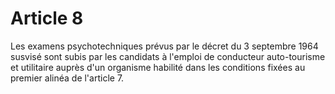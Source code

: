 # Article 8

Les examens psychotechniques prévus par le décret du 3 septembre 1964 susvisé sont subis par les candidats à l'emploi de conducteur auto-tourisme et utilitaire auprès d'un organisme habilité dans les conditions fixées au premier alinéa de l'article 7.
